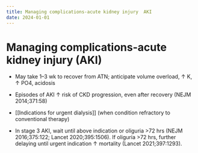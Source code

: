 ```yaml
---
title: Managing complications-acute kidney injury  AKI 
date: 2024-01-01
---
```

# Managing complications-acute kidney injury (AKI)

* May take 1–3 wk to recover from ATN; anticipate volume overload, ↑ K, ↑ PO4, acidosis

* Episodes of AKI ↑ risk of CKD progression, even after recovery (NEJM 2014;371:58)

* [[Indications for urgent dialysis]] (when condition refractory to conventional therapy)
 
* In stage 3 AKI, wait until above indication or oliguria >72 hrs (NEJM 2016;375:122; Lancet 2020;395:1506). If oliguria >72 hrs, further delaying until urgent indication ↑ mortality (Lancet 2021;397:1293).

